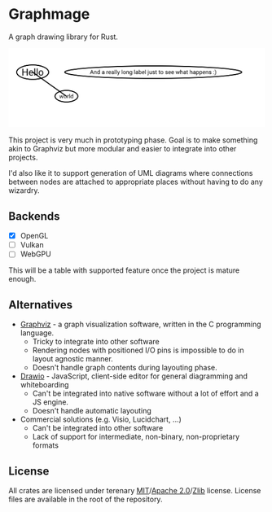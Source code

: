 # Graphmage

A graph drawing library for Rust.

![preview](doc/preview.png)

This project is very much in prototyping phase. Goal is to make something akin
to Graphviz but more modular and easier to integrate into other projects.

I'd also like it to support generation of UML diagrams where connections
between nodes are attached to appropriate places without having to do any
wizardry.

## Backends

- [x] OpenGL
- [ ] Vulkan
- [ ] WebGPU

This will be a table with supported feature once the project is mature enough.

## Alternatives

- [Graphviz](https://www.graphviz.org/) - a graph visualization software, written in the C programming language.
  - Tricky to integrate into other software
  - Rendering nodes with positioned I/O pins is impossible to do in layout
    agnostic manner.
  - Doesn't handle graph contents during layouting phase.
- [Drawio](https://github.com/jgraph/drawio) - JavaScript, client-side editor for general diagramming and whiteboarding
  - Can't be integrated into native software without a lot of effort and a JS
    engine.
  - Doesn't handle automatic layouting
- Commercial solutions (e.g. Visio, Lucidchart, ...)
  - Can't be integrated into other software
  - Lack of support for intermediate, non-binary, non-proprietary formats

## License

All crates are licensed under terenary [MIT](./LICENSE_MIT)/[Apache 2.0](./LICENSE_APACHE)/[Zlib](./LICENSE_ZLIB) license.
License files are available in the root of the repository.

